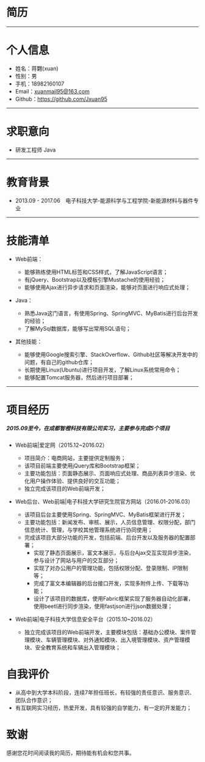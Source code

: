 # 简历
---

# 个人信息

- 姓名：蒋翾(xuan)　　　　
- 性别：男
- 手机：18982160107　　　
- Email：xuanmail95@163.com
- Github：https://github.com/Jxuan95

---

# 求职意向

- 研发工程师 Java

---

# 教育背景

- 2013.09 - 2017.06　电子科技大学-能源科学与工程学院-新能源材料与器件专业

---

# 技能清单

- Web前端：
  - 能够熟练使用HTML标签和CSS样式，了解JavaScript语言；
  - 有jQuery、Bootstrap以及模板引擎Mustache的使用经验；
  - 能够使用Ajax进行异步请求和页面渲染，能够对页面进行响应式处理；
  
- Java：
  - 熟悉Java这门语言，有使用Spring、SpringMVC、MyBatis进行后台开发的经验；
  - 了解MySql数据库，能够写出常用SQL语句；

- 其他技能：
  - 能够使用Google搜索引擎、StackOverflow、Github社区等解决开发中的问题，有自己的github仓库；
  - 长期使用Linux(Ubuntu)进行项目开发，了解Linux系统常用命令；
  - 能够配置Tomcat服务器，然后进行项目部署；
  
---

# 项目经历

##### 2015.09至今，在成都智橙科技有限公司实习，主要参与完成5个项目

- Web前端|爱定网（2015.12~2016.02）
    - 项目简介：电商网站，主要提供定制服务；
    - 该项目前端主要使用jQuery库和Bootstrap框架；
    - 主要功能包括：页面静态展示、页面响应式处理、商品列表异步渲染、优化用户操作体验、提供良好的交互功能；
    - 独立完成该项目的Web前端开发；

- Web后台、Web前端|电子科技大学研究生院官方网站（2016.01-2016.03）
    - 该项目后台主要使用Spring、SpringMVC、MyBatis框架进行开发；
    - 主要功能包括：新闻发布、审核、展示，人员信息管理、权限分配，部门信息统计、管理，与学校其他管理系统进行协同使用；
    - 完成该项目大部分功能的开发，包括前端、后台开发以及服务器的配置部署；
        - 实现了静态页面展示，富文本展示，与后台Ajax交互实现异步渲染，参与设计了网站与用户的交互部分；
        - 实现了对办公用户的管理功能，包括权限分配、登录限制、IP限制等；
        - 完成了富文本编辑器的后台接口开发，实现多附件上传、下载等功能；
        - 设计了该项目的数据库，使用Fabric框架实现了服务器自动化部署，使用beetl进行同步渲染，使用fastjson进行json数据处理；
        
- Web前端|电子科技大学信息安全平台（2015.10~2016.02）
    - 独立完成该项目的Web前端开发，主要模块包括：基础办公模块、案件管理模块、车辆管理模块、对外通知模块、出入境管理模块、资产管理模块、安全教育系统和车辆出入管理模块；

# 自我评价

- 从高中到大学本科阶段，连续7年担任班长，有较强的责任意识、服务意识、团队合作意识；
- 有互联网实习经历，热爱开发，具有较强的自学能力，有一定的开发能力；

# 致谢
感谢您花时间阅读我的简历，期待能有机会和您共事。
